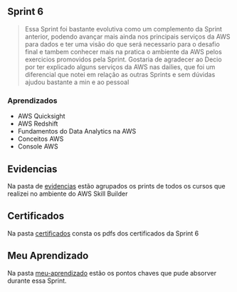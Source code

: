## Sprint 6

> Essa Sprint foi bastante evolutiva como um complemento da Sprint anterior, podendo avançar mais ainda nos principais serviços da AWS para dados e ter uma visão do que será necessario para o desafio final e tambem conhecer mais na pratica o ambiente da AWS pelos exercicios promovidos pela Sprint. Gostaria de agradecer ao Decio por ter explicado alguns serviços da AWS nas dailies, que foi um diferencial que notei em relação as outras Sprints e sem dúvidas ajudou bastante a min e ao pessoal

### Aprendizados

- AWS Quicksight
- AWS Redshift
- Fundamentos do Data Analytics na AWS
- Conceitos AWS
- Console AWS

## Evidencias

Na pasta de [evidencias](https://github.com/EdnaldoLuiz/AWS-Cloud-Data-Engineering-Compass-UOL/tree/main/sprint-6/evidencias) estão agrupados os prints de todos os cursos que realizei no ambiente do AWS Skill Builder

## Certificados

Na pasta [certificados](https://github.com/EdnaldoLuiz/AWS-Cloud-Data-Engineering-Compass-UOL/tree/main/sprint-6/certificados) consta os pdfs dos certificados da Sprint 6

## Meu Aprendizado

Na pasta [meu-aprendizado](https://github.com/EdnaldoLuiz/AWS-Cloud-Data-Engineering-Compass-UOL/tree/main/sprint-6/meu-aprendizado) estão os pontos chaves que pude absorver durante essa Sprint.
